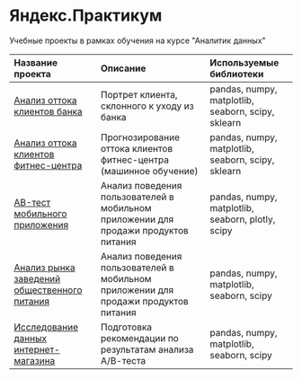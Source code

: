 # Яндекс.Практикум

Учебные проекты в рамках обучения на курсе "Аналитик данных"

| Название проекта      | Описание              | Используемые библиотеки   |
|:----------------------|:----------------------|:--------------------------|
| [Анализ оттока клиентов банка](https://github.com/Nanobelka/Yandex_Praktikum/tree/main/bank_churn) | Портрет клиента, склонного к уходу из банка | pandas, numpy, matplotlib, seaborn, scipy, sklearn |
| [Анализ оттока клиентов фитнес-центра](https://github.com/Nanobelka/Yandex_Praktikum/tree/main/machine_learning) | Прогнозирование оттока клиентов фитнес-центра (машинное обучение) | pandas, numpy, matplotlib, seaborn, scipy, sklearn |
| [AB-тест мобильного приложения](https://github.com/Nanobelka/Yandex_Praktikum/tree/main/AB_test) | Анализ поведения пользователей в мобильном приложении для продажи продуктов питания | pandas, numpy, matplotlib, seaborn, plotly, scipy |
| [Анализ рынка заведений общественного питания](https://github.com/Nanobelka/Yandex_Praktikum/tree/main/catering) | Анализ поведения пользователей в мобильном приложении для продажи продуктов питания | pandas, numpy, matplotlib, seaborn, scipy |
| [Исследование данных интернет-магазина](https://github.com/Nanobelka/Yandex_Praktikum/tree/main/online_shop) | Подготовка рекомендации по результатам анализа А/В-теста | pandas, numpy, matplotlib, seaborn, scipy |
